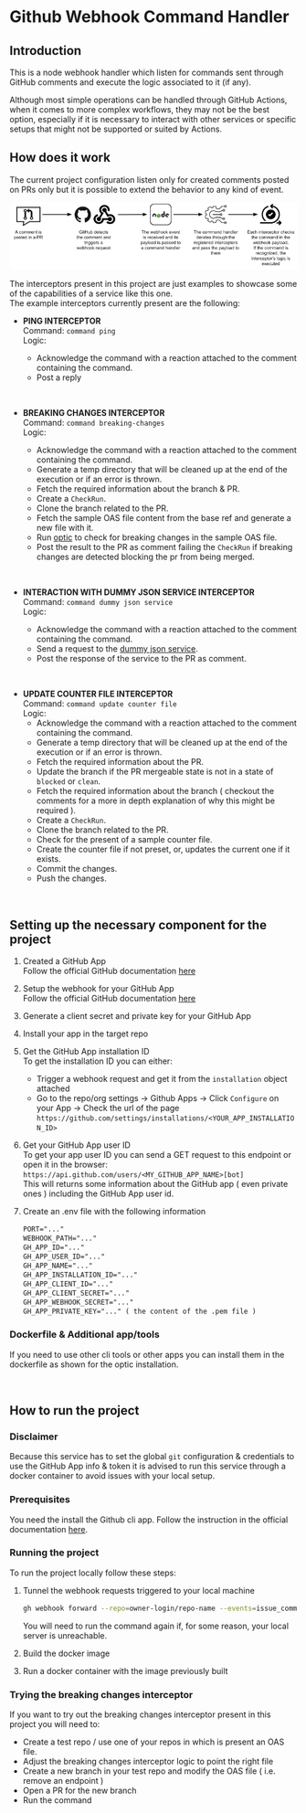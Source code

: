 # Github Webhook Command Handler

## Introduction

This is a node webhook handler which listen for commands sent through GitHub comments and execute the logic associated to it (if any).

Although most simple operations can be handled through GitHub Actions, when it comes to more complex workflows, they may not be the best option, especially if it is necessary to interact with other services or specific setups that might not be supported or suited by Actions.

## How does it work

The current project configuration listen only for created comments posted on PRs only but it is possible to extend the behavior to any kind of event.

![logic-overview](images/logic-overview.png)

The interceptors present in this project are just examples to showcase some of the capabilities of a service like this one.<br>
The example interceptors currently present are the following:

- **PING INTERCEPTOR** <br>
  Command: `command ping` <br>
  Logic:

  - Acknowledge the command with a reaction attached to the comment containing the command.
  - Post a reply

<br>

- **BREAKING CHANGES INTERCEPTOR** <br>
  Command: `command breaking-changes` <br>
  Logic:

  - Acknowledge the command with a reaction attached to the comment containing the command.
  - Generate a temp directory that will be cleaned up at the end of the execution or if an error is thrown.
  - Fetch the required information about the branch & PR.
  - Create a `CheckRun`.
  - Clone the branch related to the PR.
  - Fetch the sample OAS file content from the base ref and generate a new file with it.
  - Run [optic](https://www.useoptic.com/) to check for breaking changes in the sample OAS file.
  - Post the result to the PR as comment failing the `CheckRun` if breaking changes are detected blocking the pr from being merged.

<br>

- **INTERACTION WITH DUMMY JSON SERVICE INTERCEPTOR** <br>
  Command: `command dummy json service` <br>
  Logic:

  - Acknowledge the command with a reaction attached to the comment containing the command.
  - Send a request to the [dummy json service](https://dummyjson.com/docs/todos).
  - Post the response of the service to the PR as comment.

<br>

- **UPDATE COUNTER FILE INTERCEPTOR** <br>
  Command: `command update counter file` <br>
  Logic:
  - Acknowledge the command with a reaction attached to the comment containing the command.
  - Generate a temp directory that will be cleaned up at the end of the execution or if an error is thrown.
  - Fetch the required information about the PR.
  - Update the branch if the PR mergeable state is not in a state of `blocked` or `clean`.
  - Fetch the required information about the branch ( checkout the comments for a more in depth explanation of why this might be required ).
  - Create a `CheckRun`.
  - Clone the branch related to the PR.
  - Check for the present of a sample counter file.
  - Create the counter file if not preset, or, updates the current one if it exists.
  - Commit the changes.
  - Push the changes.

<br>

## Setting up the necessary component for the project

1. Created a GitHub App <br>
   Follow the official GitHub documentation [here](https://docs.github.com/en/apps/creating-github-apps/registering-a-github-app/registering-a-github-app)

2. Setup the webhook for your GitHub App <br>
   Follow the official GitHub documentation [here](https://docs.github.com/en/apps/creating-github-apps/registering-a-github-app/using-webhooks-with-github-apps)

3. Generate a client secret and private key for your GitHub App

4. Install your app in the target repo

5. Get the GitHub App installation ID <br>
   To get the installation ID you can either:

   - Trigger a webhook request and get it from the `installation` object attached
   - Go to the repo/org settings -> Github Apps -> Click `Configure` on your App -> Check the url of the page `https://github.com/settings/installations/<YOUR_APP_INSTALLATION_ID>`

6. Get your GitHub App user ID <br>
   To get your app user ID you can send a GET request to this endpoint or open it in the browser: <br>
   `https://api.github.com/users/<MY_GITHUB_APP_NAME>[bot]` <br>
   This will returns some information about the GitHub app ( even private ones ) including the GitHub App user id.

7. Create an .env file with the following information <br>

   ```
   PORT="..."
   WEBHOOK_PATH="..."
   GH_APP_ID="..."
   GH_APP_USER_ID="..."
   GH_APP_NAME="..."
   GH_APP_INSTALLATION_ID="..."
   GH_APP_CLIENT_ID="..."
   GH_APP_CLIENT_SECRET="..."
   GH_APP_WEBHOOK_SECRET="..."
   GH_APP_PRIVATE_KEY="..." ( the content of the .pem file )
   ```

### Dockerfile & Additional app/tools

If you need to use other cli tools or other apps you can install them in the dockerfile as shown for the optic installation.

<br>

## How to run the project

### Disclaimer

Because this service has to set the global `git` configuration & credentials to use the GitHub App info & token it is advised to run this service through a docker container to avoid issues with your local setup.

### Prerequisites

You need the install the Github cli app.
Follow the instruction in the official documentation [here](https://github.com/cli/cli#installation).

### Running the project

To run the project locally follow these steps:

1. Tunnel the webhook requests triggered to your local machine <br>

   ```bash
   gh webhook forward --repo=owner-login/repo-name --events=issue_comment --secret=my_super_webhook_secret_very_secret_indeed --url="http://localhost:<YOUR_PORT>/<WEBHOOK_PATH_SET_IN_ENV_FILE>"
   ```

   You will need to run the command again if, for some reason, your local server is unreachable.

2. Build the docker image
3. Run a docker container with the image previously built

### Trying the breaking changes interceptor

If you want to try out the breaking changes interceptor present in this project you will need to:

- Create a test repo / use one of your repos in which is present an OAS file.
- Adjust the breaking changes interceptor logic to point the right file
- Create a new branch in your test repo and modify the OAS file ( i.e. remove an endpoint )
- Open a PR for the new branch
- Run the command
